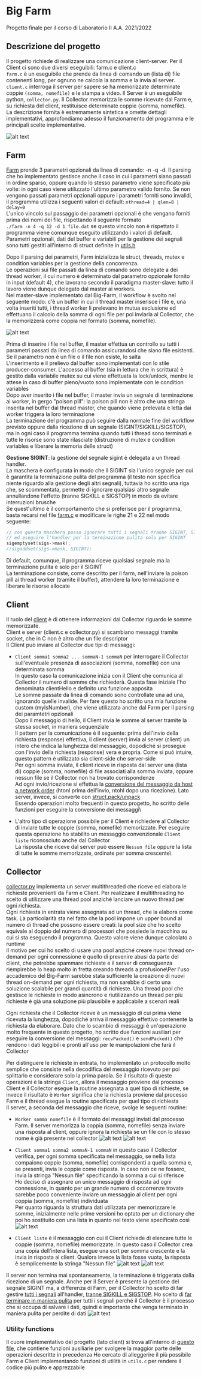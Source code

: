 # Big Farm

Progetto finale per il corso di Laboratorio II A.A. 2021/2022

## Descrizione del progetto

Il progetto richiede di realizzare una comunicazione client-server.
Per il Client ci sono due diversi eseguibili: farm.c e client.c\
`farm.c` è un eseguibile che prende da linea di comando un (lista di) file contenenti long, per ognuno ne calcola la somma e la invia al server.\
`client.c` interroga il server per sapere se ha memorizzate determinate coppie `(somma, nomefile)` e le stampa a video.
Il Server è un eseguibile python, `collector.py`. Il Collector memorizza le somme ricevute dal Farm e, su richiesta del client, restituisce determinate coppie (somma, nomefile).\
La descrizione fornita è estremamente sintetica e omette dettagli implementativi, approfondiamo adesso il funzionamento del programma e le principali scelte implementative.

![alt text](https://github.com/akamaitrue/Big-Farm/blob/main/gitignore/.lesson/schema-progettoBig.png)

## Farm

[Farm](https://github.com/akamaitrue/Big-Farm/blob/main/farm.c) prende 3 parametri opzionali da linea di comando: -n -q -d. Il parsing che ho implementato gestisce anche il caso in cui i parametri siano passati in ordine sparso, oppure quando lo stesso parametro viene specificato più volte: in ogni caso viene utilizzato l'ultimo parametro valido fornito. Se non vengono passati parametri opzionali oppure i parametri forniti sono invalidi, il programma utilizza i seguenti valori di default: `nthread=4 | qlen=8 | delay=0`\
L'unico vincolo sul passaggio dei parametri opzionali è che vengano forniti prima dei nomi dei file, rispettando il seguente formato\
`./farm -n 4 -q 12 -d 1 file.dat` se questo vincolo non è rispettato il programma viene comunque eseguito utilizzando i valori di default.\
Parametri opzionali, dati del buffer e variabili per la gestione dei segnali sono tutti gestiti all'interno di struct definite in [utils.h](https://github.com/akamaitrue/Big-Farm/blob/main/utils.h)

Dopo il parsing dei parametri, Farm inizializza le struct, threads, mutex e condition variables per la gestione della concorrenza.\
Le operazioni sui file passati da linea di comando sono delegate a dei thread worker, il cui numero è determinato dal parametro opzionale fornito in input (default 4), che lavorano secondo il paradigma master-slave: tutto il lavoro viene dunque delegato dal master ai workers.\
Nel master-slave implementato dal Big-Farm, il workflow è svolto nel seguente modo: c'è un buffer in cui il thread master inserisce i file e, una volta inseriti tutti, i thread worker li prelevano in mutua esclusione ed effettuano il calcolo della somma di ogni file per poi inviarla al Collector, che la memorizzerà come coppia nel formato (somma, nomefile).

![alt text](https://github.com/akamaitrue/Big-Farm/blob/main/gitignore/.lesson/somma3.png)

Prima di inserire i file nel buffer, il master effettua un controllo su tutti i parametri passati da linea di comando assicurandosi che siano file esistenti. Se il parametro non è un file o il file non esiste, lo salta\
L'inserimento e il prelievo dal buffer sono implementati con lo stile producer-consumer. L'accesso al buffer (sia in lettura che in scrittura) è gestito dalla variabile mutex su cui viene effettuata la lock/unlock, mentre le attese in caso di buffer pieno/vuoto sono implementate con le condition variables\
Dopo aver inserito i file nel buffer, il master invia un segnale di terminazione ai worker, in gergo "poison pill": la poison pill non è altro che una stringa inserita nel buffer dal thread master, che quando viene prelevata e letta dai worker triggera la loro terminazione\
La terminazione del programma può seguire dalla normale fine del workflow previsto oppure dalla ricezione di un segnale (SIGINT/SIGKILL/SIGSTOP), ma in ogni caso il programma termina quando tutti i thread sono terminati e tutte le risorse sono state rilasciate (distruzione di mutex e condition variables e liberare la memoria delle struct)

**Gestione SIGINT**: la gestione del segnale sigint è delegata a un thread handler.\
La maschera è configurata in modo che il SIGINT sia l'unico segnale per cui è garantita la terminazione pulita del programma (il testo non specifica niente riguardo alla gestione degli altri segnali), tuttavia ho scritto una riga che, se scommentata, permette di ignorare qualsiasi altro segnale annullandone l'effetto (tranne SIGKILL e SIGSTOP) in modo da evitare interruzioni brusche\
Se quest'ultimo è il comportamento che si preferisce per il programma, basta recarsi nel file [farm.c](https://github.com/akamaitrue/Big-Farm/blob/main/farm.c) e modificare le righe 21 e 22 nel modo seguente:

``` c
// con questa maschera posso ignorare tutti i segnali tranne SIGINT, SIGKILL e SIGSTOP
// ed eseguire l'handler per la terminazione pulita solo per SIGINT
sigemptyset(sigs->mask);
//sigaddset(sigs->mask, SIGINT);
```

Di default, comunque, il programma riceve qualsiasi segnale ma la terminazione pulita è solo per il SIGINT\
La terminazione consiste, come descritto per il farm, nell'inviare la poison pill ai thread worker (tramite il buffer), attendere la loro terminazione e liberare le risorse allocate

## Client

Il ruolo del [client](https://github.com/akamaitrue/Big-Farm/blob/main/client.c) è di ottenere informazioni dal Collector riguardo le somme memorizzate.\
Client e server (client.c e collector.py) si scambiano messaggi tramite socket, che in C non è altro che un file descriptor\
Il Client può inviare al Collector due tipi di messaggi:

* `Client somma1 somma2 ... sommaN-1 sommaN` per interrogare il Collector sull'eventuale presenza di associazioni (somma, nomefile) con una determinata somma\
In questo caso la comunicazione inizia con il Client che comunica al Collector il numero di somme che richiederà. Questa fase iniziale l'ho denominata clientHello e definito una funzione apposita\
Le somme passate da linea di comando sono controllate una ad una, ignorando quelle invalide. Per fare questo ho scritto una mia funzione custom (myIsNumber), che viene utilizzata anche dal Farm per il parsing dei paramtetri opzionali\
Dopo il messaggio di hello, il Client invia le somme al server tramite la stessa socket, in maniera sequenziale\
Il pattern per la comunicazione è il seguente: prima dell'invio della richiesta (response) effettiva, il client (server) invia al server (client) un intero che indica la lunghezza del messaggio, dopodiché si prosegue con l'invio della richiesta (response) vera e propria. Come si può intuire, questo pattern è utilizzato sia client-side che server-side\
Per ogni somma inviata, il client riceve in risposta dal server una (lista di) coppie (somma, nomefile) di file associati alla somma inviata, oppure nessun file se il Collector non ha trovato corrispondenze\
Ad ogni invio/ricezione si effettua la [conversione del messaggio da host a network order](https://manpages.ubuntu.com/manpages/bionic/man3/byteorder.3.html) (htonl prima dell'invio, ntohl dopo una ricezione). Lato server, invece, si converte con [struct.pack/unpack](https://docs.python.org/3/library/struct.html) \
Essendo operazioni molto frequenti in questo progetto, ho scritto delle funzioni per eseguire la conversione dei messaggi\

* L'altro tipo di operazione possibile per il Client è richiedere al Collector di inviare tutte le coppie (somma, nomefile) memorizzate. Per eseguire questa operazione ho stabilito un messaggio convenzionale `Client liste` riconosciuto anche dal Collector\
La risposta che riceve dal server può essere `Nessun file` oppure la lista di tutte le somme memorizzate, ordinate per somma crescente\

## Collector

[collector.py](https://github.com/akamaitrue/Big-Farm/blob/main/collector.py) implementa un server multithreaded che riceve ed elabora le richieste provenienti da Farm e Client.
Per realizzare il multithreading ho scelto di utilizzare una thread pool anziché lanciare un nuovo thread per ogni richiesta. \
Ogni richiesta in entrata viene assegnata ad un thread, che la elabora come task. La particolarità sta nel fatto che la pool impone un upper bound al numero di thread che possono essere creati: la pool size che ho scelto equivale al doppio del numero di processori che possiede la macchina su cui si sta eseguendo il programma. Questo valore viene dunque calcolato a runtime \
Il motivo per cui ho scelto di usare una pool anziché creare nuovi thread on-demand per ogni connessione è quello di prevenire abusi da parte del client, che potrebbe spammare richieste e il server di conseguenza riempirebbe lo heap molto in fretta creando threads a profusione\Per l'uso accademico del Big-Farm sarebbe stata sufficiente la creazione di nuovi thread on-demand per ogni richiesta, ma non sarebbe di certo una soluzione scalabile per grandi quantità di richieste. Una thread pool che gestisce le richieste in modo asincrono e riutilizzando un thread per più richieste è già una soluzione più plausibile e applicabile a scenari reali

Ogni richiesta che il Collector riceve è un messaggio di cui prima viene ricevuta la lunghezza, dopodiché arriva il messaggio effettivo contenente la richiesta da elaborare. Dato che lo scambio di messaggi è un'operazione molto frequente in questo progetto, ho scritto due funzioni ausiliari per eseguire la conversione dei messaggi: `recvPacked()` e `sendPacked()` che rendono i dati leggibili e pronti all'uso per le manipolazioni che farà il Collector

Per distinguere le richieste in entrata, ho implementato un protocollo molto semplice che consiste nella decodifica del messaggio ricevuto per poi splittarlo e considerare solo la prima parola. Se il risultato di queste operazioni è la stringa `Client`, allora il messaggio proviene dal processo Client e il Collector esegue la routine assegnata a quel tipo di richieste, se invece il risultato è `Worker` significa che la richiesta proviene dal processo Farm e il thread esegue la routine specificata per quel tipo di richiesta\
Il server, a seconda del messaggio che riceve, svolge le seguenti routine:

* `Worker somma nomefile` è il formato dei messaggi inviati dal processo Farm. Il server memorizza la coppia (somma, nomefile) senza inviare una risposta al client, oppure ignora la richiesta se un file con lo stesso nome è già presente nel collector
![alt text](https://github.com/akamaitrue/dummy-repo/blob/main/Screenshot%202022-12-09%20alle%2022.38.53.jpg)
![alt text](https://github.com/akamaitrue/dummy-repo/blob/main/Screenshot%202022-12-09%20alle%2022.39.59.jpg)

* `Client somma1 somma2 sommaN-1 sommaN` in questo caso il Collector verifica, per ogni somma specificata nel messaggio, se nella lista compaiono coppie (somma, nomefile) corrispondenti a quella somma e, se presenti, invia le coppie come risposta. In caso non ce ne fossero, invia la stringa "Nessun file" specificando la somma a cui si riferisce\
Ho deciso di assegnare un unico messaggio di risposta ad ogni connessione, in quanto per un grande numero di occorrenze trovate sarebbe poco conveniente inviare un messaggio al client per ogni coppia (somma, nomefile) individuata\
Per quanto riguarda la struttura dati utilizzata per memorizzare le somme, inizialmente nelle prime versioni ho optato per un dictionary che poi ho sostituito con una lista in quanto nel testo viene specificato così
![alt text](https://github.com/akamaitrue/dummy-repo/blob/main/Screenshot%202022-12-09%20alle%2022.41.49.jpg)

* `Client liste` è il messaggio con cui il Client richiede di elencare tutte le coppie (somma, nomefile) memorizzate. In questo caso il Collector crea una copia dell'intera lista, esegue una sort per somma crescente e la invia in risposta al client. Qualora invece la lista fosse vuota, la risposta è semplicemente la stringa "Nessun file"
![alt text](https://github.com/akamaitrue/dummy-repo/blob/main/Screenshot%202022-12-09%20alle%2022.42.15.jpg)
![alt text](https://github.com/akamaitrue/dummy-repo/blob/main/Screenshot%202022-12-09%20alle%2022.47.32.jpg)

Il server non termina mai spontaneamente, la terminazione è triggerata dalla ricezione di un segnale.
Anche per il Server è presente la gestione del segnale SIGINT ma, a differenza di Farm, per il Collector ho scelto di far gestire [tutti i segnali](https://docs.python.org/3/library/signal.html#signal.valid_signals) all'handler, [tranne SIGKILL e SIGSTOP](https://docs.python.org/3/library/signal.html).
Ho scelto di [far terminare in maniera pulita](https://elearning.di.unipi.it/mod/forum/discuss.php?d=4447) per tutti i segnali perché il Collector è il processo che si occupa di salvare i dati, quindi è importante che venga terminato in maniera pulita per perdite di dati
![alt text](https://github.com/akamaitrue/dummy-repo/blob/main/Screenshot%202022-12-09%20alle%2022.50.39.jpg)

### Utility functions

Il cuore implementativo del progetto (lato client) si trova all'interno di [questo file](https://github.com/akamaitrue/Big-Farm/blob/main/utils.c), che contiene funzioni ausiliarie per svolgere la maggior parte delle operazioni descritte in precedenza
Ho cercato di alleggerire il più possibile Farm e Client implementando funzioni di utilità in `utils.c` per rendere il codice più pulito e apprezzabile
